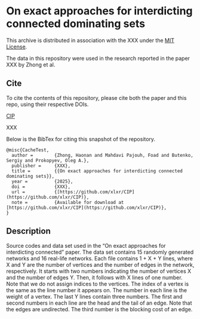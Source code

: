
# On exact approaches for interdicting connected dominating sets

This archive is distributed in association with the XXX under the [MIT License](LICENSE).

The data in this repository were used in the research reported in the paper
XXX by Zhong et al.

## Cite

To cite the contents of this repository, please cite both the paper and this repo, using their respective DOIs.

[CIP](https://github.com/xlxr/CIP)

XXX

Below is the BibTex for citing this snapshot of the repository.

```
@misc{CacheTest,
  author =        {Zhong, Haonan and Mahdavi Pajouh, Foad and Butenko, Sergiy and Prokopyev, Oleg A.},
  publisher =     {XXX},
  title =         {{On exact approaches for interdicting connected dominating sets}},
  year =          {2025},
  doi =           {XXX},
  url =           {[https://github.com/xlxr/CIP](https://github.com/xlxr/CIP)},
  note =          {Available for download at [https://github.com/xlxr/CIP](https://github.com/xlxr/CIP)},
}  
```

## Description

Source codes and data set used in the “On exact approaches for interdicting connected” paper. The data set contains 15 randomly generated networks and 16 real-life networks. Each file contains 1 + X + Y lines, where X and Y are the number of vertices and the number of edges in the network, respectively. It starts with two numbers indicating the number of vertices X and the number of edges Y. Then, it follows with X lines of one number. Note that we do not assign indices to the vertices. The index of a vertex is the same as the line number it appears on. The number in each line is the weight of a vertex. The last Y lines contain three numbers. The first and second numbers in each line are the head and the tail of an edge. Note that the edges are undirected. The third number is the blocking cost of an edge.
